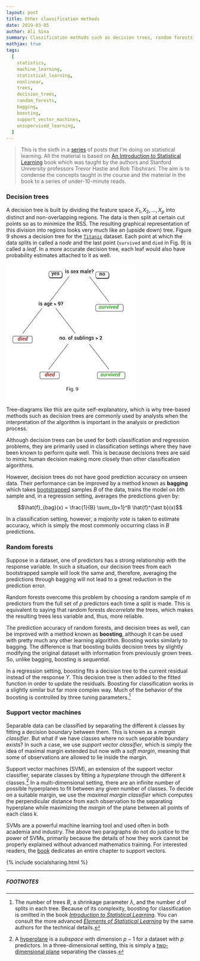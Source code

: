 ```yaml
---
layout: post
title: Other classification methods
date: 2019-03-05
author: Ali Sina
summary: Classification methods such as decision trees, random forests, and support vector machines are powerful methods used by industry professionals to solve a wide range of real-world problems. For example, Microsoft's Kinect gaming platform uses decision trees under the hood for real-time human pose recognition.
mathjax: true
tags:
  [
    statistics,
    machine_learning,
    statistical_learning,
    nonlinear,
    trees,
    decision_trees,
    random_forests,
    bagging,
    boosting,
    support_vector_machines,
    unsupervised_learning,
  ]
---
```


> This is the sixth in a [series](https://alisiina.github.io/2019/01/28/statistical-learning-series.html) of posts that I'm doing on statistical learning. All the material is based on [An Introduction to Statistical Learning](http://www-bcf.usc.edu/~gareth/ISL/) book which was taught by the authors and Stanford University professors Trevor Hastie and Rob Tibshirani. The aim is to condense the concepts taught in the course and the material in the book to a series of under-10-minute reads.

### Decision trees

A decision tree is built by dividing the feature space $X_1, X_2,...,X_p$ into distinct and non-overlapping regions. The data is then split at certain cut points so as to minimize the RSS. The resulting graphical representation of this division into regions looks very much like an (upside down) tree. Figure 9 shows a decision tree for the [`Titanic`](https://vincentarelbundock.github.io/Rdatasets/doc/carData/TitanicSurvival.html) dataset. Each point at which the data splits in called a _node_ and the last point (`survived` and `died` in Fig. 9) is called a _leaf_. In a more accurate decision tree, each leaf would also have probability estimates attached to it as well.

![fig9](/images/stat-learning-series/fig9.png)

Tree-diagrams like this are quite self-explanatory, which is why tree-based methods such as decision trees are commonly used by analysts when the interpretation of the algorithm is important in the analysis or prediction process.

Although decision trees can be used for both classification and regression problems, they are primarily used in classification settings where they have been known to perform quite well. This is because decisions trees are said to mimic human decision making more closely than other classification algorithms.

However, decision trees do not have good prediction accuracy on unseen data. Their performance can be improved by a method known as **bagging** which takes [bootstrapped](https://alisiina.github.io/2019/02/13/resampling-methods.html) samples $B$ of the data, trains the model on $b$th sample and, in a regression setting, averages the predictions given by:

$$\hat{f}_{bag}(x) = \frac{1}{B} \sum_{b=1}^B \hat{f}^{\ast b}(x)$$

In a classification setting, however, a _majority vote_ is taken to estimate accuracy, which is simply the most commonly occurring class in $B$ predictions.

### Random forests

Suppose in a dataset, one of predictors has a strong relationship with the response variable. In such a situation, our decision trees from each bootstrapped sample will look the same and, therefore, averaging the predictions through bagging will not lead to a great reduction in the prediction error.

Random forests overcome this problem by choosing a random sample of $m$ predictors from the full set of $p$ predictors each time a split is made. This is equivalent to saying that random forests _decorrelate_ the trees, which makes the resulting trees less variable and, thus, more reliable.

The prediction accuracy of random forests, and decision trees as well, can be improved with a method known as **boosting**, although it can be used with pretty much any other learning algorithm. Boosting works similarly to bagging. The difference is that boosting builds decision trees by slightly modifying the original dataset with information from previously grown trees. So, unlike bagging, boosting is _sequential_.

In a regression setting, boosting fits a decision tree to the current residual instead of the response $Y$. This decision tree is then added to the fitted function in order to update the residuals. Boosting for classification works in a slightly similar but far more complex way. Much of the behavior of the boosting is controlled by three tuning parameters.[^1]

### Support vector machines

Separable data can be classified by separating the different $k$ classes by fitting a decision boundary between them. This is known as a _margin classifier_. But what if we have classes where no such separable boundary exists? In such a case, we use _support vector classifier_, which is simply the idea of maximal margin extended but now with a _soft margin_, meaning that some of observations are allowed to lie inside the margin.

Support vector machines (SVM), an extension of the support vector classifier, separate classes by fitting a _hyperplane_ through the different $k$ classes.[^2] In a multi-dimensional setting, there are an infinite number of possible hyperplanes to fit between any given number of classes. To decide on a suitable margin, we use the _maximal margin classifier_ which computes the perpendicular distance from each observation to the separating hyperplane while maximizing the _margin_ of the plane between all points of each class $k$.

SVMs are a powerful machine learning tool and used often in both academia and industry. The above two paragraphs do not do justice to the power of SVMs, primarily because the details of how they work cannot be properly explained without advanced mathematics training. For interested readers, the [book](https://www-bcf.usc.edu/~gareth/ISL/) dedicates an entire chapter to support vectors.

{% include socialsharing.html %}

---

##### FOOTNOTES

[^1]: The number of trees $B$, a shrinkage parameter $\lambda$, and the number $d$ of splits in each tree. Because of its complexity, boosting for classification is omitted in the book _[Introduction to Statistical Learning](https://www-bcf.usc.edu/~gareth/ISL/)_. You can consult the more advanced _[Elements of Statistical Learning](https://web.stanford.edu/~hastie/ElemStatLearn/)_ by the same authors for the technical details.
[^2]: A [hyperplane](https://en.wikipedia.org/wiki/Hyperplane) is a _subspace_ with dimension $p-1$ for a dataset with $p$ predictors. In a three-dimensional setting, this is simply a [two-dimensional plane](https://medium.com/data-science-group-iitr/support-vector-machines-svm-unraveled-e0e7e3ccd49b) separating the classes.
